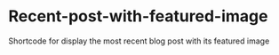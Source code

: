 Recent-post-with-featured-image
===============================

Shortcode for display the most recent blog post with its featured image
